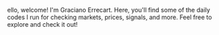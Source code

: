 ello, welcome! I'm Graciano Errecart. Here, you'll find some of the daily codes I run for checking markets, prices, signals, and more. Feel free to explore and check it out!
